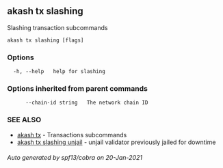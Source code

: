 ## akash tx slashing

Slashing transaction subcommands

```
akash tx slashing [flags]
```

### Options

```
  -h, --help   help for slashing
```

### Options inherited from parent commands

```
      --chain-id string   The network chain ID
```

### SEE ALSO

* [akash tx](akash_tx.md)	 - Transactions subcommands
* [akash tx slashing unjail](akash_tx_slashing_unjail.md)	 - unjail validator previously jailed for downtime

###### Auto generated by spf13/cobra on 20-Jan-2021
